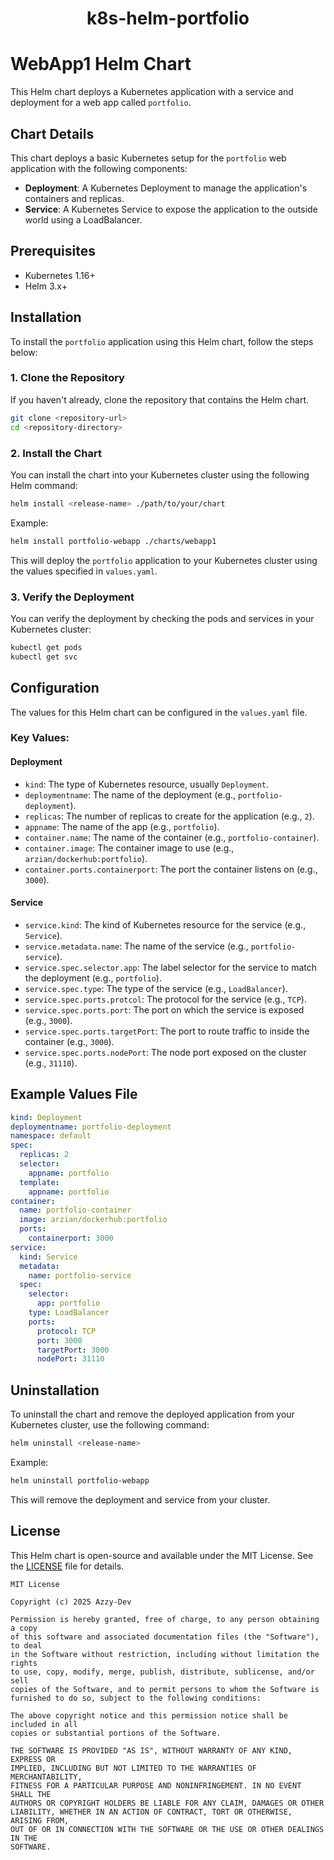 <h1 align="center">
    k8s-helm-portfolio
</h1>


# WebApp1 Helm Chart

This Helm chart deploys a Kubernetes application with a service and deployment for a web app called `portfolio`.

## Chart Details

This chart deploys a basic Kubernetes setup for the `portfolio` web application with the following components:

- **Deployment**: A Kubernetes Deployment to manage the application's containers and replicas.
- **Service**: A Kubernetes Service to expose the application to the outside world using a LoadBalancer.

## Prerequisites

- Kubernetes 1.16+
- Helm 3.x+

## Installation

To install the `portfolio` application using this Helm chart, follow the steps below:

### 1. Clone the Repository

If you haven't already, clone the repository that contains the Helm chart.

```bash
git clone <repository-url>
cd <repository-directory>
```

### 2. Install the Chart

You can install the chart into your Kubernetes cluster using the following Helm command:

```bash
helm install <release-name> ./path/to/your/chart
```

Example:

```bash
helm install portfolio-webapp ./charts/webapp1
```

This will deploy the `portfolio` application to your Kubernetes cluster using the values specified in `values.yaml`.

### 3. Verify the Deployment

You can verify the deployment by checking the pods and services in your Kubernetes cluster:

```bash
kubectl get pods
kubectl get svc
```

## Configuration

The values for this Helm chart can be configured in the `values.yaml` file.

### Key Values:

#### Deployment

- `kind`: The type of Kubernetes resource, usually `Deployment`.
- `deploymentname`: The name of the deployment (e.g., `portfolio-deployment`).
- `replicas`: The number of replicas to create for the application (e.g., `2`).
- `appname`: The name of the app (e.g., `portfolio`).
- `container.name`: The name of the container (e.g., `portfolio-container`).
- `container.image`: The container image to use (e.g., `arzian/dockerhub:portfolio`).
- `container.ports.containerport`: The port the container listens on (e.g., `3000`).

#### Service

- `service.kind`: The kind of Kubernetes resource for the service (e.g., `Service`).
- `service.metadata.name`: The name of the service (e.g., `portfolio-service`).
- `service.spec.selector.app`: The label selector for the service to match the deployment (e.g., `portfolio`).
- `service.spec.type`: The type of the service (e.g., `LoadBalancer`).
- `service.spec.ports.protcol`: The protocol for the service (e.g., `TCP`).
- `service.spec.ports.port`: The port on which the service is exposed (e.g., `3000`).
- `service.spec.ports.targetPort`: The port to route traffic to inside the container (e.g., `3000`).
- `service.spec.ports.nodePort`: The node port exposed on the cluster (e.g., `31110`).

## Example Values File

```yaml
kind: Deployment
deploymentname: portfolio-deployment
namespace: default
spec:
  replicas: 2
  selector:
    appname: portfolio
  template:
    appname: portfolio
container:
  name: portfolio-container
  image: arzian/dockerhub:portfolio
  ports:
    containerport: 3000
service:
  kind: Service
  metadata:
    name: portfolio-service
  spec:
    selector:
      app: portfolio
    type: LoadBalancer
    ports:
      protocol: TCP
      port: 3000
      targetPort: 3000
      nodePort: 31110
```

## Uninstallation

To uninstall the chart and remove the deployed application from your Kubernetes cluster, use the following command:

```bash
helm uninstall <release-name>
```

Example:

```bash
helm uninstall portfolio-webapp
```

This will remove the deployment and service from your cluster.

## License

This Helm chart is open-source and available under the MIT License. See the [LICENSE](LICENSE) file for details.
```
MIT License

Copyright (c) 2025 Azzy-Dev

Permission is hereby granted, free of charge, to any person obtaining a copy
of this software and associated documentation files (the "Software"), to deal
in the Software without restriction, including without limitation the rights
to use, copy, modify, merge, publish, distribute, sublicense, and/or sell
copies of the Software, and to permit persons to whom the Software is
furnished to do so, subject to the following conditions:

The above copyright notice and this permission notice shall be included in all
copies or substantial portions of the Software.

THE SOFTWARE IS PROVIDED "AS IS", WITHOUT WARRANTY OF ANY KIND, EXPRESS OR
IMPLIED, INCLUDING BUT NOT LIMITED TO THE WARRANTIES OF MERCHANTABILITY,
FITNESS FOR A PARTICULAR PURPOSE AND NONINFRINGEMENT. IN NO EVENT SHALL THE
AUTHORS OR COPYRIGHT HOLDERS BE LIABLE FOR ANY CLAIM, DAMAGES OR OTHER
LIABILITY, WHETHER IN AN ACTION OF CONTRACT, TORT OR OTHERWISE, ARISING FROM,
OUT OF OR IN CONNECTION WITH THE SOFTWARE OR THE USE OR OTHER DEALINGS IN THE
SOFTWARE.
